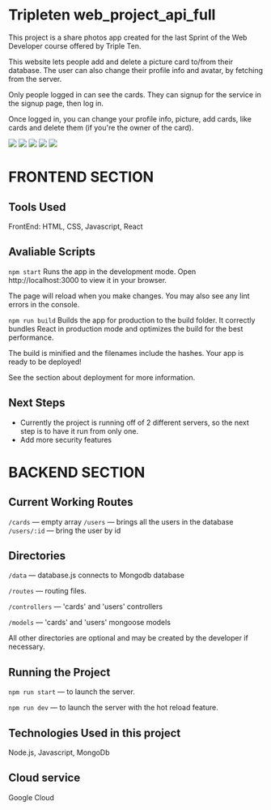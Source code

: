 # Tripleten web_project_api_full

This project is a share photos app created for the last Sprint of the Web Developer course offered by Triple Ten.

This website lets people add and delete a picture card to/from their database. The user can also change their profile info and avatar, by fetching from the server.

Only people logged in can see the cards. They can signup for the service in the signup page, then log in.

Once logged in, you can change your profile info, picture, add cards, like cards and delete them (if you're the owner of the card).

![](screenshots/login.png)
![](screenshots/home.png)
![](screenshots/updateProfileInfo.png)
![](screenshots/addPlace.png)
![](screenshots/bigPicture.png)


# FRONTEND SECTION

## Tools Used

FrontEnd: HTML, CSS, Javascript, React

## Avaliable Scripts

`npm start`
Runs the app in the development mode.
Open http://localhost:3000 to view it in your browser.

The page will reload when you make changes.
You may also see any lint errors in the console.

`npm run build`
Builds the app for production to the build folder.
It correctly bundles React in production mode and optimizes the build for the best performance.

The build is minified and the filenames include the hashes.
Your app is ready to be deployed!

See the section about deployment for more information.

## Next Steps

- Currently the project is running off of 2 different servers, so the next step is to have it run from only one.
- Add more security features

# BACKEND SECTION

## Current Working Routes
`/cards` — empty array 
`/users` — brings all the users in the database
`/users/:id` — bring the user by id

## Directories

`/data` — database.js connects to Mongodb database

`/routes` — routing files.

`/controllers` — 'cards' and 'users' controllers

`/models` — 'cards' and 'users' mongoose models

All other directories are optional and may be created by the developer if necessary.

## Running the Project

`npm run start` — to launch the server.

`npm run dev` — to launch the server with the hot reload feature.


## Technologies Used in this project
Node.js, Javascript, MongoDb

## Cloud service
Google Cloud